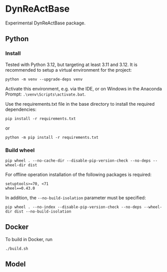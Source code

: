 # DynReActBase

Experimental DynReActBase package.

## Python 

### Install

Tested with Python 3.12, but targeting at least 3.11 and 3.12. It is recommended to setup a virtual environment for the project:

```commandline
python -m venv --upgrade-deps venv
```

Activate this environment, e.g. via the IDE, or on Windows in the Anaconda Prompt: `.\venv\Scripts\activate.bat`.

Use the requirements.txt file in the base directory to install the required dependencies:

```commandline
pip install -r requirements.txt
```

or

```commandline
python -m pip install -r requirements.txt
```

### Build wheel

```
pip wheel . --no-cache-dir --disable-pip-version-check --no-deps --wheel-dir dist
```

For offline operation installation of the following packages is required:

```
setuptools>=70, <71
wheel==0.43.0
```

In addition, the `--no-build-isolation` parameter must be specified:

```
pip wheel . --no-index --disable-pip-version-check --no-deps --wheel-dir dist --no-build-isolation
```

## Docker

To build in Docker, run 

```commandline
./build.sh
```

## Model
